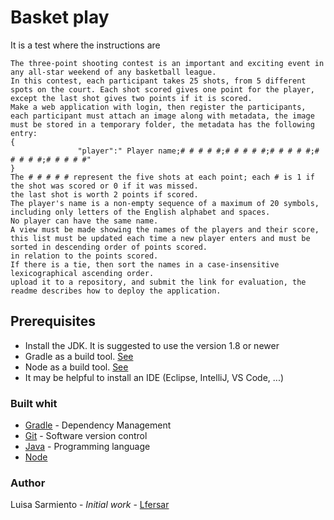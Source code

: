 # Basket play

It is a test where the instructions are

```text
The three-point shooting contest is an important and exciting event in any all-star weekend of any basketball league.
In this contest, each participant takes 25 shots, from 5 different spots on the court. Each shot scored gives one point for the player, except the last shot gives two points if it is scored.
Make a web application with login, then register the participants, each participant must attach an image along with metadata, the image must be stored in a temporary folder, the metadata has the following entry:
{
               "player":" Player name;# # # # #;# # # # #;# # # # #;# # # # #;# # # # #"
}
The # # # # # represent the five shots at each point; each # is 1 if the shot was scored or 0 if it was missed.
the last shot is worth 2 points if scored.
The player's name is a non-empty sequence of a maximum of 20 symbols, including only letters of the English alphabet and spaces.
No player can have the same name.
A view must be made showing the names of the players and their score, this list must be updated each time a new player enters and must be sorted in descending order of points scored.
in relation to the points scored.
If there is a tie, then sort the names in a case-insensitive lexicographical ascending order.
upload it to a repository, and submit the link for evaluation, the readme describes how to deploy the application.
```

## Prerequisites

* Install the JDK. It is suggested to use the version 1.8 or newer
* Gradle as a build tool. [See](https://gradle.org/install/)
* Node as a build tool. [See](https://nodejs.org/es/)
* It may be helpful to install an IDE (Eclipse, IntelliJ, VS Code, ...)

### Built whit

* [Gradle](https://gradle.org) - Dependency Management
* [Git](https://git-scm.com/downloads) - Software version control
* [Java](https://www.java.com/es/download/) - Programming language
* [Node](https://nodejs.org/es/)

### Author

Luisa Sarmiento - *Initial work* - [Lfersar](https://github.com/Lfersar)

